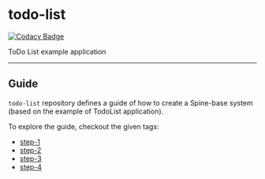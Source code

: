 # todo-list

[![Codacy Badge](https://api.codacy.com/project/badge/Grade/39e3e7d9707f4da58c950c3dbf172cfd)](https://www.codacy.com/app/SpineEventEngine/todo-list?utm_source=github.com&utm_medium=referral&utm_content=SpineEventEngine/todo-list&utm_campaign=badger)

ToDo List example application

---

## Guide

`todo-list` repository defines a guide of how to create a Spine-base system (based on the example 
of TodoList application).

To explore the guide, checkout the given tags:
 - [step-1](https://github.com/SpineEventEngine/todo-list/tree/step-1)
 - [step-2](https://github.com/SpineEventEngine/todo-list/tree/step-2)
 - [step-3](https://github.com/SpineEventEngine/todo-list/tree/step-3)
 - [step-4](https://github.com/SpineEventEngine/todo-list/tree/step-4)
